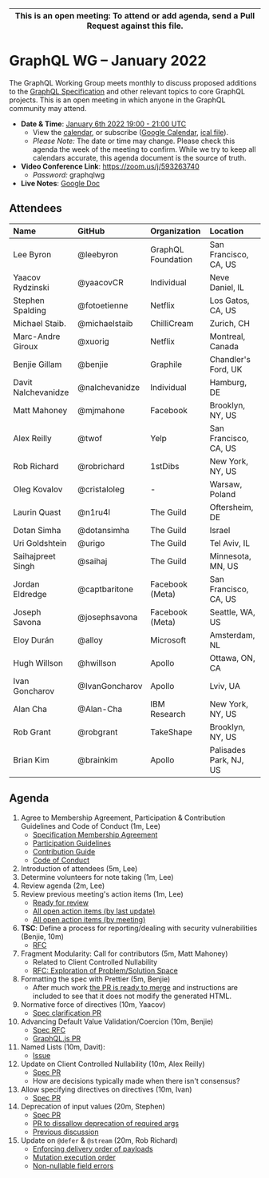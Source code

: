<!--

Hello! You're welcome to join our working group meeting and add to the agenda
by following these three steps:

   1. Add your name to the list of attendees (in alphabetical order).

      - To respect meeting size, attendees should be relevant to the agenda.
        That means we expect most who join the meeting to participate in
        discussion. If you'd rather just watch, check out our YouTube[1].

      - Please include the organization (or project) you represent, and the
        location (including country code[2]) you expect to be located in during
        the meeting.

      - If you're willing to help take notes, add "✏️" after your name
        (eg. Ada Lovelace ✏). This is hugely helpful!

   2. If relevant, add your topic to the agenda (sorted by expected time).

      - Every agenda item has four parts: 1) the topic, 2) an expected time
        constraint, 3) who's leading the discussion, and 4) a list of any
        relevant links (RFC docs, issues, PRs, presentations, etc). Follow the
        format of existing agenda items.

      - Know what you want to get out of the agenda topic - what feedback do you
        need? What questions do you need answered? Are you looking for consensus
        or just directional feedback?

      - If your topic is a new proposal it's likely an "RFC 0"[3]. The barrier
        of entry for documenting new proposals is intentionally low, writing a
        few sentences about the problem you're trying to solve and the rough
        shape of your proposed solution is normally sufficient.

        You can create a link for this:
          - As an issue against the graphql-wg repo.
          - As a GitHub discussion in the graphql-wg repo.
          - As an RFC document into the rfcs/ folder of the graphql-wg repo.

   3. Review our guidelines and agree to our Spec Membership & CLA.

      - Review and understand our Spec Membership Agreement, Participation &
        Contribution Guidelines, and Code of Conduct. You'll find links to these
        in the first agenda item of every meeting.

      - If this is your first time, our bot will comment on your Pull Request
        with a link to our Spec Membership & CLA. Please follow along and agree
        before your PR is merged.

        Your organization may sign this for all of its members. To set this up,
        please ask operations@graphql.org.

PLEASE TAKE NOTE:

  - By joining this meeting you must agree to the Specification Membership
    Agreement and Code of Conduct.

  - Meetings are recorded and made available on YouTube[1], by joining you
    consent to being recorded.

[1] Youtube: https://www.youtube.com/channel/UCERcwLeheOXp_u61jEXxHMA
[2] Country codes: https://en.wikipedia.org/wiki/List_of_ISO_3166_country_codes#Current_ISO_3166_country_codes
[3] RFC stages: https://github.com/graphql/graphql-spec/blob/main/CONTRIBUTING.md#rfc-contribution-stages

-->

| This is an open meeting: To attend or add agenda, send a Pull Request against this file. |
| --- |


# GraphQL WG – January 2022

The GraphQL Working Group meets monthly to discuss proposed additions to the
[GraphQL Specification][] and other relevant topics to core GraphQL projects.
This is an open meeting in which anyone in the GraphQL community may attend.

- **Date & Time**: [January 6th 2022 19:00 - 21:00 UTC](https://www.timeanddate.com/worldclock/meetingdetails.html?year=2022&month=1&day=6&hour=19&min=0&sec=0&p1=224&p2=179&p3=136&p4=268&p5=367&p6=438&p7=240&iv=0)
  - View the [calendar][], or subscribe ([Google Calendar][], [ical file][]).
  - *Please Note:* The date or time may change. Please check this agenda the
    week of the meeting to confirm. While we try to keep all calendars accurate,
    this agenda document is the source of truth.
- **Video Conference Link**: https://zoom.us/j/593263740
  - *Password:* graphqlwg
- **Live Notes**: [Google Doc](about:blank)

[GraphQL Specification]: https://github.com/graphql/graphql-spec
[calendar]: https://calendar.google.com/calendar/embed?src=linuxfoundation.org_ik79t9uuj2p32i3r203dgv5mo8%40group.calendar.google.com
[Google Calendar]: https://calendar.google.com/calendar?cid=bGludXhmb3VuZGF0aW9uLm9yZ19pazc5dDl1dWoycDMyaTNyMjAzZGd2NW1vOEBncm91cC5jYWxlbmRhci5nb29nbGUuY29t
[ical file]: https://calendar.google.com/calendar/ical/linuxfoundation.org_ik79t9uuj2p32i3r203dgv5mo8%40group.calendar.google.com/public/basic.ics


## Attendees

| Name               | GitHub          | Organization       | Location
| :----------------- | :-------------- | :----------------- | :-----------------
| Lee Byron          | @leebyron       | GraphQL Foundation | San Francisco, CA, US
| Yaacov Rydzinski   | @yaacovCR       | Individual         | Neve Daniel, IL
| Stephen Spalding   | @fotoetienne    | Netflix            | Los Gatos, CA, US
| Michael Staib.     | @michaelstaib   | ChilliCream        | Zurich, CH
| Marc-Andre Giroux  | @xuorig         | Netflix            | Montreal, Canada
| Benjie Gillam      | @benjie         | Graphile           | Chandler's Ford, UK
| Davit Nalchevanidze| @nalchevanidze  | Individual         | Hamburg, DE
| Matt Mahoney       | @mjmahone       | Facebook           | Brooklyn, NY, US
| Alex Reilly        | @twof           | Yelp               | San Francisco, CA, US
| Rob Richard        | @robrichard     | 1stDibs            | New York, NY, US
| Oleg Kovalov       | @cristaloleg    | -                  | Warsaw, Poland
| Laurin Quast       | @n1ru4l         | The Guild          | Oftersheim, DE
| Dotan Simha        | @dotansimha     | The Guild          | Israel
| Uri Goldshtein     | @urigo          | The Guild          | Tel Aviv, IL
| Saihajpreet Singh  | @saihaj         | The Guild          | Minnesota, MN, US
| Jordan Eldredge    | @captbaritone   | Facebook (Meta)    | San Francisco, CA, US
| Joseph Savona      | @josephsavona   | Facebook (Meta)    | Seattle, WA, US
| Eloy Durán         | @alloy          | Microsoft          | Amsterdam, NL
| Hugh Willson       | @hwillson       | Apollo             | Ottawa, ON, CA
| Ivan Goncharov     | @IvanGoncharov  | Apollo             | Lviv, UA
| Alan Cha           | @Alan-Cha       | IBM Research       | New York, NY, US
| Rob Grant          | @robgrant       | TakeShape          | Brooklyn, NY, US
| Brian Kim          | @brainkim       | Apollo             | Palisades Park, NJ, US

## Agenda

1. Agree to Membership Agreement, Participation & Contribution Guidelines and Code of Conduct (1m, Lee)
   - [Specification Membership Agreement](https://github.com/graphql/foundation)
   - [Participation Guidelines](https://github.com/graphql/graphql-wg#participation-guidelines)
   - [Contribution Guide](https://github.com/graphql/graphql-spec/blob/main/CONTRIBUTING.md)
   - [Code of Conduct](https://github.com/graphql/foundation/blob/master/CODE-OF-CONDUCT.md)
1. Introduction of attendees (5m, Lee)
1. Determine volunteers for note taking (1m, Lee)
1. Review agenda (2m, Lee)
1. Review previous meeting's action items (1m, Lee)
   - [Ready for review](https://github.com/graphql/graphql-wg/issues?q=is%3Aissue+is%3Aopen+label%3A%22Ready+for+review+%F0%9F%99%8C%22+sort%3Aupdated-desc)
   - [All open action items (by last update)](https://github.com/graphql/graphql-wg/issues?q=is%3Aissue+is%3Aopen+label%3A%22Action+item+%3Aclapper%3A%22+sort%3Aupdated-desc)
   - [All open action items (by meeting)](https://github.com/graphql/graphql-wg/projects?query=is%3Aopen+sort%3Aname-asc)
1. **TSC**: Define a process for reporting/dealing with security vulnerabilities (Benjie, 10m)
   - [RFC](https://github.com/graphql/graphql-wg/issues/825)
1. Fragment Modularity: Call for contributors (5m, Matt Mahoney)
   - Related to Client Controlled Nullability
   - [RFC: Exploration of Problem/Solution Space](https://github.com/graphql/graphql-wg/pull/839)
1. Formatting the spec with Prettier (5m, Benjie)
   - After much work [the PR is ready to merge](https://github.com/graphql/graphql-spec/pull/727) and instructions are included to see that it does not modify the generated HTML.
1. Normative force of directives (10m, Yaacov)
   - [Spec clarification PR](https://github.com/graphql/graphql-spec/pull/908)
1. Advancing Default Value Validation/Coercion (10m, Benjie)
   - [Spec RFC](https://github.com/graphql/graphql-spec/pull/793)
   - [GraphQL.js PR](https://github.com/graphql/graphql-js/pull/3049)
1. Named Lists (10m, Davit):
   - [Issue](https://github.com/graphql/graphql-spec/issues/914)
1. Update on Client Controlled Nullability (10m, Alex Reilly)
   - [Spec PR](https://github.com/graphql/graphql-spec/pull/895)
   - How are decisions typically made when there isn't consensus?
1. Allow specifying directives on directives (10m, Ivan)
   - [Spec PR](https://github.com/graphql/graphql-spec/pull/907)
1. Deprecation of input values (20m, Stephen)
   - [Spec PR](https://github.com/graphql/graphql-spec/pull/805)
   - [PR to dissallow deprecation of required args](https://github.com/graphql/graphql-spec/pull/917)
   - [Previous discussion](https://docs.google.com/document/d/1vw5zEOHVPBtspoWRVQ279NSo_JfWg7ZEdGKix4O-nco/edit#heading=h.w19vr9farz2x)
1. Update on `@defer` & `@stream` (20m, Rob Richard)
   - [Enforcing delivery order of payloads](https://github.com/robrichard/defer-stream-wg/discussions/17)
   - [Mutation execution order](https://github.com/robrichard/defer-stream-wg/discussions/1)
   - [Non-nullable field errors](https://github.com/robrichard/defer-stream-wg/discussions/23)
